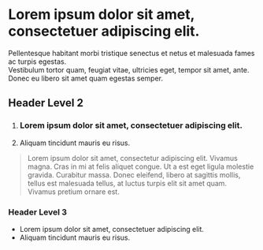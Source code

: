 # Lorem ipsum dolor sit amet, consectetuer adipiscing elit.

Pellentesque habitant morbi tristique senectus et netus et malesuada fames ac turpis egestas.  
Vestibulum tortor quam, feugiat vitae, ultricies eget, tempor sit amet, ante. Donec eu libero sit amet quam egestas semper.

## Header Level 2

1. ### Lorem ipsum dolor sit amet, consectetuer adipiscing elit.
2. Aliquam tincidunt mauris eu risus.

> Lorem ipsum dolor sit amet, consectetur adipiscing elit. Vivamus magna. Cras in mi at felis aliquet congue. Ut a est eget ligula molestie gravida. Curabitur massa. Donec eleifend, libero at sagittis mollis, tellus est malesuada tellus, at luctus turpis elit sit amet quam. Vivamus pretium ornare est.

### Header Level 3

* Lorem ipsum dolor sit amet, consectetuer adipiscing elit.
* Aliquam tincidunt mauris eu risus.
